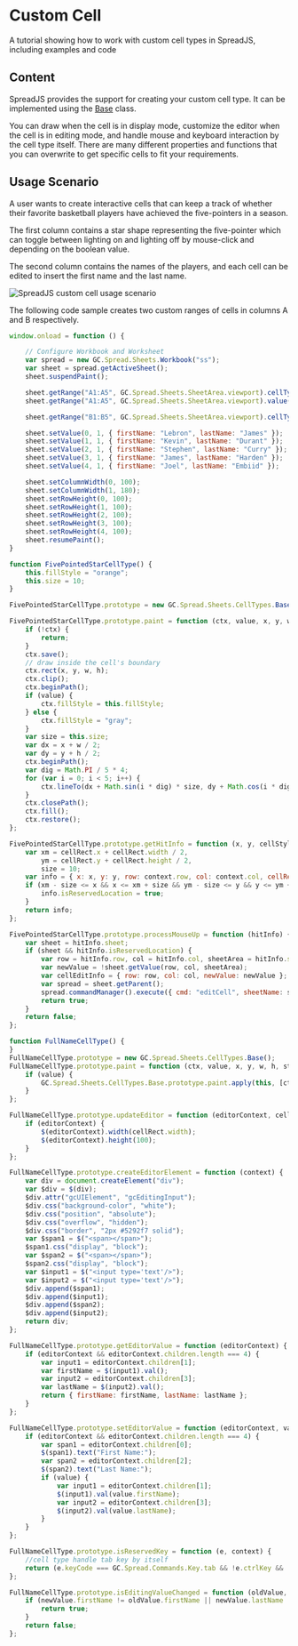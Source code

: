 # Custom Cell

A tutorial showing how to work with custom cell types in SpreadJS, including examples and code

## Content

SpreadJS provides the support for creating your custom cell type. It can be implemented using the [Base](gcdocsite__documentlink?toc-item-id=b14b2863-3eda-4ae4-8e4e-a39dc613bf10) class.

You can draw when the cell is in display mode, customize the editor when the cell is in editing mode, and handle mouse and keyboard interaction by the cell type itself. There are many different properties and functions that you can overwrite to get specific cells to fit your requirements.

## Usage Scenario

A user wants to create interactive cells that can keep a track of whether their favorite basketball players have achieved the five-pointers in a season.

The first column contains a star shape representing the five-pointer which can toggle between lighting on and lighting off by mouse-click and depending on the boolean value.

The second column contains the names of the players, and each cell can be edited to insert the first name and the last name.

![SpreadJS custom cell usage scenario](/DOCUMENT_SITE_LINK_PREFIX_HERE/document-site-files/images/8d606653-16a0-474d-b9dc-e2b4d01c2446/custom-cell.b5c8cc.gif)

The following code sample creates two custom ranges of cells in columns A and B respectively.

```javascript
window.onload = function () {

    // Configure Workbook and Worksheet
    var spread = new GC.Spread.Sheets.Workbook("ss");
    var sheet = spread.getActiveSheet();
    sheet.suspendPaint();

    sheet.getRange("A1:A5", GC.Spread.Sheets.SheetArea.viewport).cellType(new FivePointedStarCellType());
    sheet.getRange("A1:A5", GC.Spread.Sheets.SheetArea.viewport).value(false);

    sheet.getRange("B1:B5", GC.Spread.Sheets.SheetArea.viewport).cellType(new FullNameCellType());

    sheet.setValue(0, 1, { firstName: "Lebron", lastName: "James" });
    sheet.setValue(1, 1, { firstName: "Kevin", lastName: "Durant" });
    sheet.setValue(2, 1, { firstName: "Stephen", lastName: "Curry" });
    sheet.setValue(3, 1, { firstName: "James", lastName: "Harden" });
    sheet.setValue(4, 1, { firstName: "Joel", lastName: "Embiid" });

    sheet.setColumnWidth(0, 100);
    sheet.setColumnWidth(1, 180);
    sheet.setRowHeight(0, 100);
    sheet.setRowHeight(1, 100);
    sheet.setRowHeight(2, 100);
    sheet.setRowHeight(3, 100);
    sheet.setRowHeight(4, 100);
    sheet.resumePaint();
}

function FivePointedStarCellType() {
    this.fillStyle = "orange";
    this.size = 10;
}

FivePointedStarCellType.prototype = new GC.Spread.Sheets.CellTypes.Base();

FivePointedStarCellType.prototype.paint = function (ctx, value, x, y, w, h, style, context) {
    if (!ctx) {
        return;
    }
    ctx.save();
    // draw inside the cell's boundary
    ctx.rect(x, y, w, h);
    ctx.clip();
    ctx.beginPath();
    if (value) {
        ctx.fillStyle = this.fillStyle;
    } else {
        ctx.fillStyle = "gray";
    }
    var size = this.size;
    var dx = x + w / 2;
    var dy = y + h / 2;
    ctx.beginPath();
    var dig = Math.PI / 5 * 4;
    for (var i = 0; i < 5; i++) {
        ctx.lineTo(dx + Math.sin(i * dig) * size, dy + Math.cos(i * dig) * size);
    }
    ctx.closePath();
    ctx.fill();
    ctx.restore();
};

FivePointedStarCellType.prototype.getHitInfo = function (x, y, cellStyle, cellRect, context) {
    var xm = cellRect.x + cellRect.width / 2,
        ym = cellRect.y + cellRect.height / 2,
        size = 10;
    var info = { x: x, y: y, row: context.row, col: context.col, cellRect: cellRect, sheetArea: context.sheetArea };
    if (xm - size <= x && x <= xm + size && ym - size <= y && y <= ym + size) {
        info.isReservedLocation = true;
    }
    return info;
};

FivePointedStarCellType.prototype.processMouseUp = function (hitInfo) {
    var sheet = hitInfo.sheet;
    if (sheet && hitInfo.isReservedLocation) {
        var row = hitInfo.row, col = hitInfo.col, sheetArea = hitInfo.sheetArea;
        var newValue = !sheet.getValue(row, col, sheetArea);
        var cellEditInfo = { row: row, col: col, newValue: newValue };
        var spread = sheet.getParent();
        spread.commandManager().execute({ cmd: "editCell", sheetName: sheet.name(), row: row, col: col, newValue: newValue });
        return true;
    }
    return false;
};

function FullNameCellType() {
}
FullNameCellType.prototype = new GC.Spread.Sheets.CellTypes.Base();
FullNameCellType.prototype.paint = function (ctx, value, x, y, w, h, style, context) {
    if (value) {
        GC.Spread.Sheets.CellTypes.Base.prototype.paint.apply(this, [ctx, value.firstName + "." + value.lastName, x, y, w, h, style, context]);
    }
};

FullNameCellType.prototype.updateEditor = function (editorContext, cellStyle, cellRect, context) {
    if (editorContext) {
        $(editorContext).width(cellRect.width);
        $(editorContext).height(100);
    }
};

FullNameCellType.prototype.createEditorElement = function (context) {
    var div = document.createElement("div");
    var $div = $(div);
    $div.attr("gcUIElement", "gcEditingInput");
    $div.css("background-color", "white");
    $div.css("position", "absolute");
    $div.css("overflow", "hidden");
    $div.css("border", "2px #5292f7 solid");
    var $span1 = $("<span></span>");
    $span1.css("display", "block");
    var $span2 = $("<span></span>");
    $span2.css("display", "block");
    var $input1 = $("<input type='text'/>");
    var $input2 = $("<input type='text'/>");
    $div.append($span1);
    $div.append($input1);
    $div.append($span2);
    $div.append($input2);
    return div;
};

FullNameCellType.prototype.getEditorValue = function (editorContext) {
    if (editorContext && editorContext.children.length === 4) {
        var input1 = editorContext.children[1];
        var firstName = $(input1).val();
        var input2 = editorContext.children[3];
        var lastName = $(input2).val();
        return { firstName: firstName, lastName: lastName };
    }
};

FullNameCellType.prototype.setEditorValue = function (editorContext, value) {
    if (editorContext && editorContext.children.length === 4) {
        var span1 = editorContext.children[0];
        $(span1).text("First Name:");
        var span2 = editorContext.children[2];
        $(span2).text("Last Name:");
        if (value) {
            var input1 = editorContext.children[1];
            $(input1).val(value.firstName);
            var input2 = editorContext.children[3];
            $(input2).val(value.lastName);
        }
    }
};

FullNameCellType.prototype.isReservedKey = function (e, context) {
    //cell type handle tab key by itself
    return (e.keyCode === GC.Spread.Commands.Key.tab && !e.ctrlKey && !e.shiftKey && !e.altKey);
};

FullNameCellType.prototype.isEditingValueChanged = function (oldValue, newValue, context) {
    if (newValue.firstName != oldValue.firstName || newValue.lastName != oldValue.lastName) {
        return true;
    }
    return false;
};
```